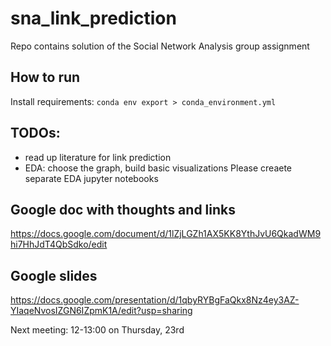 # sna_link_prediction
Repo contains solution of the Social Network Analysis group assignment

## How to run
Install requirements: `conda env export > conda_environment.yml`

## TODOs:
* read up literature for link prediction
* EDA: choose the graph, build basic visualizations
Please creaete separate EDA jupyter notebooks

## Google doc with thoughts and links
https://docs.google.com/document/d/1lZjLGZh1AX5KK8YthJvU6QkadWM9hi7HhJdT4QbSdko/edit

## Google slides
https://docs.google.com/presentation/d/1qbyRYBgFaQkx8Nz4ey3AZ-YIaqeNvosIZGN6IZpmK1A/edit?usp=sharing

Next meeting: 12-13:00 on Thursday, 23rd
